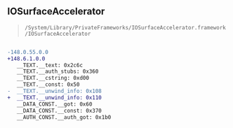## IOSurfaceAccelerator

> `/System/Library/PrivateFrameworks/IOSurfaceAccelerator.framework/IOSurfaceAccelerator`

```diff

-148.0.55.0.0
+148.6.1.0.0
   __TEXT.__text: 0x2c6c
   __TEXT.__auth_stubs: 0x360
   __TEXT.__cstring: 0xd00
   __TEXT.__const: 0x50
-  __TEXT.__unwind_info: 0x108
+  __TEXT.__unwind_info: 0x110
   __DATA_CONST.__got: 0x60
   __DATA_CONST.__const: 0x370
   __AUTH_CONST.__auth_got: 0x1b0

```
